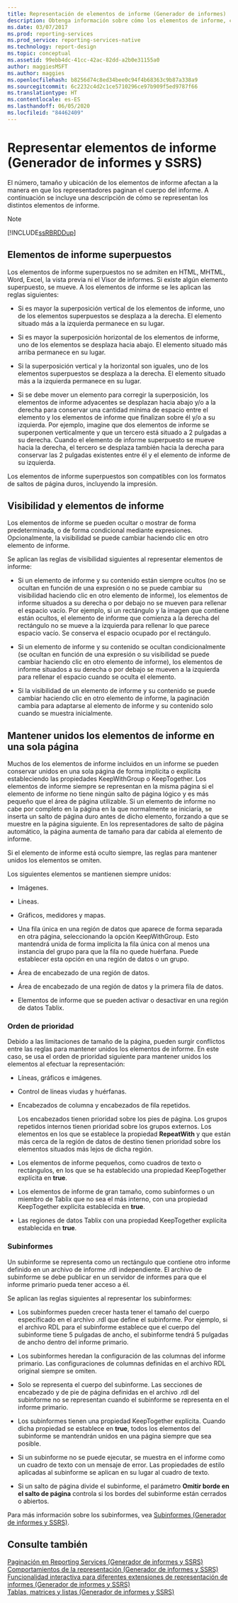 ```yaml
---
title: Representación de elementos de informe (Generador de informes) | Microsoft Docs
description: Obtenga información sobre cómo los elementos de informe, como el número, el tamaño y las ubicaciones, afectan a la paginación de la representación en el Generador de informes.
ms.date: 03/07/2017
ms.prod: reporting-services
ms.prod_service: reporting-services-native
ms.technology: report-design
ms.topic: conceptual
ms.assetid: 99ebb4dc-41cc-42ac-82dd-a2b0e31155a0
author: maggiesMSFT
ms.author: maggies
ms.openlocfilehash: b8256d74c8ed34bee0c94f4b68363c9b87a338a9
ms.sourcegitcommit: 6c2232c4d2c1ce5710296ce97b909f5ed9787f66
ms.translationtype: HT
ms.contentlocale: es-ES
ms.lasthandoff: 06/05/2020
ms.locfileid: "84462409"
---
```

# <a name="rendering-report-items-report-builder-and-ssrs"></a>Representar elementos de informe (Generador de informes y SSRS)
  El número, tamaño y ubicación de los elementos de informe afectan a la manera en que los representadores paginan el cuerpo del informe. A continuación se incluye una descripción de cómo se representan los distintos elementos de informe.  
  
> [!NOTE]  
>  [!INCLUDE[ssRBRDDup](../../includes/ssrbrddup-md.md)]  
  
## <a name="overlapping-report-items"></a>Elementos de informe superpuestos  
 Los elementos de informe superpuestos no se admiten en HTML, MHTML, Word, Excel, la vista previa ni el Visor de informes. Si existe algún elemento superpuesto, se mueve. A los elementos de informe se les aplican las reglas siguientes:  
  
-   Si es mayor la superposición vertical de los elementos de informe, uno de los elementos superpuestos se desplaza a la derecha. El elemento situado más a la izquierda permanece en su lugar.  
  
-   Si es mayor la superposición horizontal de los elementos de informe, uno de los elementos se desplaza hacia abajo. El elemento situado más arriba permanece en su lugar.  
  
-   Si la superposición vertical y la horizontal son iguales, uno de los elementos superpuestos se desplaza a la derecha. El elemento situado más a la izquierda permanece en su lugar.  
  
-   Si se debe mover un elemento para corregir la superposición, los elementos de informe adyacentes se desplazan hacia abajo y/o a la derecha para conservar una cantidad mínima de espacio entre el elemento y los elementos de informe que finalizan sobre él y/o a su izquierda. Por ejemplo, imagine que dos elementos de informe se superponen verticalmente y que un tercero está situado a 2 pulgadas a su derecha. Cuando el elemento de informe superpuesto se mueve hacia la derecha, el tercero se desplaza también hacia la derecha para conservar las 2 pulgadas existentes entre él y el elemento de informe de su izquierda.  
  
 Los elementos de informe superpuestos son compatibles con los formatos de saltos de página duros, incluyendo la impresión.  
  
## <a name="visibility-and-report-items"></a>Visibilidad y elementos de informe  
 Los elementos de informe se pueden ocultar o mostrar de forma predeterminada, o de forma condicional mediante expresiones. Opcionalmente, la visibilidad se puede cambiar haciendo clic en otro elemento de informe.  
  
 Se aplican las reglas de visibilidad siguientes al representar elementos de informe:  
  
-   Si un elemento de informe y su contenido están siempre ocultos (no se ocultan en función de una expresión o no se puede cambiar su visibilidad haciendo clic en otro elemento de informe), los elementos de informe situados a su derecha o por debajo no se mueven para rellenar el espacio vacío. Por ejemplo, si un rectángulo y la imagen que contiene están ocultos, el elemento de informe que comienza a la derecha del rectángulo no se mueve a la izquierda para rellenar lo que parece espacio vacío. Se conserva el espacio ocupado por el rectángulo.  
  
-   Si un elemento de informe y su contenido se ocultan condicionalmente (se ocultan en función de una expresión o su visibilidad se puede cambiar haciendo clic en otro elemento de informe), los elementos de informe situados a su derecha o por debajo se mueven a la izquierda para rellenar el espacio cuando se oculta el elemento.  
  
-   Si la visibilidad de un elemento de informe y su contenido se puede cambiar haciendo clic en otro elemento de informe, la paginación cambia para adaptarse al elemento de informe y su contenido solo cuando se muestra inicialmente.  
  
## <a name="keeping-report-items-together-on-a-single-page"></a>Mantener unidos los elementos de informe en una sola página  
 Muchos de los elementos de informe incluidos en un informe se pueden conservar unidos en una sola página de forma implícita o explícita estableciendo las propiedades KeepWithGroup o KeepTogether. Los elementos de informe siempre se representan en la misma página si el elemento de informe no tiene ningún salto de página lógico y es más pequeño que el área de página utilizable. Si un elemento de informe no cabe por completo en la página en la que normalmente se iniciaría, se inserta un salto de página duro antes de dicho elemento, forzando a que se muestre en la página siguiente. En los representadores de salto de página automático, la página aumenta de tamaño para dar cabida al elemento de informe.  
  
 Si el elemento de informe está oculto siempre, las reglas para mantener unidos los elementos se omiten.  
  
 Los siguientes elementos se mantienen siempre unidos:  
  
-   Imágenes.  
  
-   Líneas.  
  
-   Gráficos, medidores y mapas.  
  
-   Una fila única en una región de datos que aparece de forma separada en otra página, seleccionando la opción KeepWithGroup. Esto mantendrá unida de forma implícita la fila única con al menos una instancia del grupo para que la fila no quede huérfana. Puede establecer esta opción en una región de datos o un grupo.  
  
-   Área de encabezado de una región de datos.  
  
-   Área de encabezado de una región de datos y la primera fila de datos.  
  
-   Elementos de informe que se pueden activar o desactivar en una región de datos Tablix.  
  
### <a name="priority-order"></a>Orden de prioridad  
 Debido a las limitaciones de tamaño de la página, pueden surgir conflictos entre las reglas para mantener unidos los elementos de informe. En este caso, se usa el orden de prioridad siguiente para mantener unidos los elementos al efectuar la representación:  
  
-   Líneas, gráficos e imágenes.  
  
-   Control de líneas viudas y huérfanas.  
  
-   Encabezados de columna y encabezados de fila repetidos.  
  
     Los encabezados tienen prioridad sobre los pies de página. Los grupos repetidos internos tienen prioridad sobre los grupos externos. Los elementos en los que se establece la propiedad **RepeatWith** y que están más cerca de la región de datos de destino tienen prioridad sobre los elementos situados más lejos de dicha región.  
  
-   Los elementos de informe pequeños, como cuadros de texto o rectángulos, en los que se ha establecido una propiedad KeepTogether explícita en **true**.  
  
-   Los elementos de informe de gran tamaño, como subinformes o un miembro de Tablix que no sea el más interno, con una propiedad KeepTogether explícita establecida en **true**.  
  
-   Las regiones de datos Tablix con una propiedad KeepTogether explícita establecida en **true**.  
  
### <a name="subreports"></a>Subinformes  
 Un subinforme se representa como un rectángulo que contiene otro informe definido en un archivo de informe .rdl independiente. El archivo de subinforme se debe publicar en un servidor de informes para que el informe primario pueda tener acceso a él.  
  
 Se aplican las reglas siguientes al representar los subinformes:  
  
-   Los subinformes pueden crecer hasta tener el tamaño del cuerpo especificado en el archivo .rdl que define el subinforme. Por ejemplo, si el archivo RDL para el subinforme establece que el cuerpo del subinforme tiene 5 pulgadas de ancho, el subinforme tendrá 5 pulgadas de ancho dentro del informe primario.  
  
-   Los subinformes heredan la configuración de las columnas del informe primario. Las configuraciones de columnas definidas en el archivo RDL original siempre se omiten.  
  
-   Solo se representa el cuerpo del subinforme. Las secciones de encabezado y de pie de página definidas en el archivo .rdl del subinforme no se representan cuando el subinforme se representa en el informe primario.  
  
-   Los subinformes tienen una propiedad KeepTogether explícita. Cuando dicha propiedad se establece en **true**, todos los elementos del subinforme se mantendrán unidos en una página siempre que sea posible.  
  
-   Si un subinforme no se puede ejecutar, se muestra en el informe como un cuadro de texto con un mensaje de error. Las propiedades de estilo aplicadas al subinforme se aplican en su lugar al cuadro de texto.  
  
-   Si un salto de página divide el subinforme, el parámetro **Omitir borde en el salto de página** controla si los bordes del subinforme están cerrados o abiertos.  
  
 Para más información sobre los subinformes, vea [Subinformes &#40;Generador de informes y SSRS&#41;](../../reporting-services/report-design/subreports-report-builder-and-ssrs.md).  
  
## <a name="see-also"></a>Consulte también  
 [Paginación en Reporting Services &#40;Generador de informes y SSRS&#41;](../../reporting-services/report-design/pagination-in-reporting-services-report-builder-and-ssrs.md)   
 [Comportamientos de la representación &#40;Generador de informes y SSRS&#41;](../../reporting-services/report-design/rendering-behaviors-report-builder-and-ssrs.md)   
 [Funcionalidad interactiva para diferentes extensiones de representación de informes &#40;Generador de informes y SSRS&#41;](../../reporting-services/report-builder/interactive-functionality-different-report-rendering-extensions.md)   
 [Tablas, matrices y listas &#40;Generador de informes y SSRS&#41;](../../reporting-services/report-design/tables-matrices-and-lists-report-builder-and-ssrs.md)  
  
  
